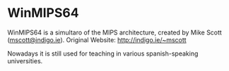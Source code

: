 # WinMIPS64 

WinMIPS64 is a simultaro of the MIPS architecture, created by Mike Scott (mscott@indigo.ie). Original Website: http://indigo.ie/~mscott

Nowadays it is still used for teaching in various spanish-speaking universities.

